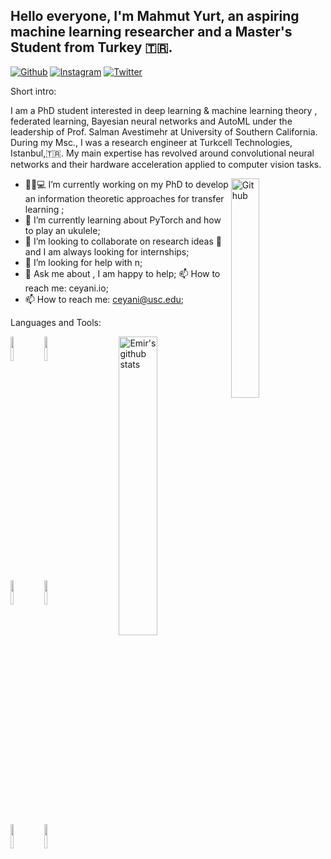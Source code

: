 ## Hello everyone, I'm Mahmut Yurt, an aspiring machine learning researcher and a Master's Student from Turkey 🇹🇷.

<!-- Your badges
You can use the website to generate badges: https://shields.io/
-->

[![Github](https://img.shields.io/badge/-Github-000?style=flat&logo=Github&logoColor=white)](https://github.com/emirceyani)
[![Instagram](https://img.shields.io/badge/-Instagram-c13584?style=flat&labelColor=c13584&logo=instagram&logoColor=white)](hhttps://www.instagram.com/emirceyani/)
[![Twitter](https://img.shields.io/twitter/url?style=social&url=https://twitter.com/EmirCeyani)](https://twitter.com/ceyani_emir)

<!-- Talking about you -->
Short intro:

I am a PhD student interested in deep learning \& machine learning theory , federated learning, Bayesian neural networks and AutoML under the leadership of Prof. Salman Avestimehr at University of Southern California. During my Msc., I was a research engineer at Turkcell Technologies, Istanbul,🇹🇷.   My main expertise has revolved around convolutional neural networks and their hardware acceleration applied to computer vision tasks. 

<!-- Any image aligned to the right. Beware the width -->
<img width="30%" align="right" alt="Github" src="https://ceyani.io/author/emir-ceyani/avatar_hue92774dbe360d8f4714995c1e1cb09f0_64701_270x270_fill_q90_lanczos_center.jpg" />

- :man:🏽:computer: I’m currently working on my PhD to develop an information theoretic approaches for transfer learning ;
- :seedling: I’m currently learning about PyTorch and how to play an ukulele; 
- :dancers: I’m looking to collaborate on research ideas 🤝 and I am always looking for internships;
- 🤔 I’m looking for help with n;
- :speech_balloon: Ask me about , I am happy to help;
:mailbox: How to reach me: ceyani.io;
- :mailbox: How to reach me: ceyani@usc.edu;

Languages and Tools: 

<!-- Your github readme stats
You can use this api: https://github.com/emirceyani/github-readme-stats
-->
<p>
  <a href="https://github-readme-stats.vercel.app/api?username=martinferianc&show_icons=true">
    <img width="35%" align="right" alt="Emir's github stats" src="https://github-readme-stats.vercel.app/api?username=emirceyani&show_icons=true&hide_border=true" />
  </a>

  <!-- Your languages and tools. Be careful with the alignment. 
  You can use this sites to get logos: https://www.vectorlogo.zone or https://simpleicons.org/
  -->
  <code><img width="10%" src="https://www.vectorlogo.zone/logos/python/python-ar21.svg"></code>
  <code><img width="10%" src="https://www.vectorlogo.zone/logos/julialang/julialang-ar21.svg"></code>
  <br />
  <code><img width="10%" src="https://www.vectorlogo.zone/logos/pytorch/pytorch-ar21.svg"></code>
  <code><img width="10%" src="https://www.vectorlogo.zone/logos/tensorflow/tensorflow-ar21.svg"></code>
  <br />
  <code><img width="10%" src="https://www.vectorlogo.zone/logos/git-scm/git-scm-ar21.svg"></code>
  <code><img width="10%" src="https://www.vectorlogo.zone/logos/gnu_bash/gnu_bash-ar21.svg"></code>
</p>
